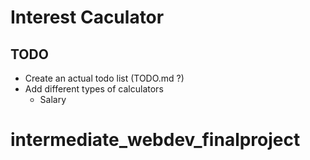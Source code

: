 # Interest Caculator

## TODO
- Create an actual todo list (TODO.md ?)
- Add different types of calculators
  - Salary
# intermediate_webdev_finalproject
